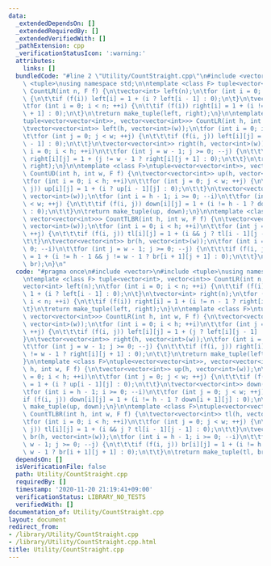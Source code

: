 ```yaml
---
data:
  _extendedDependsOn: []
  _extendedRequiredBy: []
  _extendedVerifiedWith: []
  _pathExtension: cpp
  _verificationStatusIcon: ':warning:'
  attributes:
    links: []
  bundledCode: "#line 2 \"Utility/CountStraight.cpp\"\n#include <vector>\n#include\
    \ <tuple>\nusing namespace std;\n\ntemplate <class F> tuple<vector<int>, vector<int>>\
    \ CountLR(int n, F f) {\n\tvector<int> left(n);\n\tfor (int i = 0; i < n; ++i)\
    \ {\n\t\tif (f(i)) left[i] = 1 + (i ? left[i - 1] : 0);\n\t}\n\tvector<int> right(n);\n\
    \tfor (int i = 0; i < n; ++i) {\n\t\tif (f(i)) right[i] = 1 + (i != n - 1 ? right[i\
    \ + 1] : 0);\n\t}\n\treturn make_tuple(left, right);\n}\n\ntemplate <class F>\n\
    tuple<vector<vector<int>>, vector<vector<int>>> CountLR(int h, int w, F f) {\n\
    \tvector<vector<int>> left(h, vector<int>(w));\n\tfor (int i = 0; i < h; ++i)\n\
    \t\tfor (int j = 0; j < w; ++j) {\n\t\t\tif (f(i, j)) left[i][j] = 1 + (j ? left[i][j\
    \ - 1] : 0);\n\t\t}\n\tvector<vector<int>> right(h, vector<int>(w));\n\tfor (int\
    \ i = 0; i < h; ++i)\n\t\tfor (int j = w - 1; j >= 0; --j) {\n\t\t\tif (f(i, j))\
    \ right[i][j] = 1 + (j != w - 1 ? right[i][j + 1] : 0);\n\t\t}\n\treturn make_tuple(left,\
    \ right);\n}\n\ntemplate <class F>\ntuple<vector<vector<int>>, vector<vector<int>>>\
    \ CountUD(int h, int w, F f) {\n\tvector<vector<int>> up(h, vector<int>(w));\n\
    \tfor (int i = 0; i < h; ++i)\n\t\tfor (int j = 0; j < w; ++j) {\n\t\t\tif (f(i,\
    \ j)) up[i][j] = 1 + (i ? up[i - 1][j] : 0);\n\t\t}\n\tvector<vector<int>> down(h,\
    \ vector<int>(w));\n\tfor (int i = h - 1; i >= 0; --i)\n\t\tfor (int j = 0; j\
    \ < w; ++j) {\n\t\t\tif (f(i, j)) down[i][j] = 1 + (i != h - 1 ? down[i + 1][j]\
    \ : 0);\n\t\t}\n\treturn make_tuple(up, down);\n}\n\ntemplate <class F>\ntuple<vector<vector<int>>,\
    \ vector<vector<int>>> CountTLBR(int h, int w, F f) {\n\tvector<vector<int>> tl(h,\
    \ vector<int>(w));\n\tfor (int i = 0; i < h; ++i)\n\t\tfor (int j = 0; j < w;\
    \ ++j) {\n\t\t\tif (f(i, j)) tl[i][j] = 1 + (i && j ? tl[i - 1][j - 1] : 0);\n\
    \t\t}\n\tvector<vector<int>> br(h, vector<int>(w));\n\tfor (int i = h - 1; i >=\
    \ 0; --i)\n\t\tfor (int j = w - 1; j >= 0; --j) {\n\t\t\tif (f(i, j)) br[i][j]\
    \ = 1 + (i != h - 1 && j != w - 1 ? br[i + 1][j + 1] : 0);\n\t\t}\n\treturn make_tuple(tl,\
    \ br);\n}\n"
  code: "#pragma once\n#include <vector>\n#include <tuple>\nusing namespace std;\n\
    \ntemplate <class F> tuple<vector<int>, vector<int>> CountLR(int n, F f) {\n\t\
    vector<int> left(n);\n\tfor (int i = 0; i < n; ++i) {\n\t\tif (f(i)) left[i] =\
    \ 1 + (i ? left[i - 1] : 0);\n\t}\n\tvector<int> right(n);\n\tfor (int i = 0;\
    \ i < n; ++i) {\n\t\tif (f(i)) right[i] = 1 + (i != n - 1 ? right[i + 1] : 0);\n\
    \t}\n\treturn make_tuple(left, right);\n}\n\ntemplate <class F>\ntuple<vector<vector<int>>,\
    \ vector<vector<int>>> CountLR(int h, int w, F f) {\n\tvector<vector<int>> left(h,\
    \ vector<int>(w));\n\tfor (int i = 0; i < h; ++i)\n\t\tfor (int j = 0; j < w;\
    \ ++j) {\n\t\t\tif (f(i, j)) left[i][j] = 1 + (j ? left[i][j - 1] : 0);\n\t\t\
    }\n\tvector<vector<int>> right(h, vector<int>(w));\n\tfor (int i = 0; i < h; ++i)\n\
    \t\tfor (int j = w - 1; j >= 0; --j) {\n\t\t\tif (f(i, j)) right[i][j] = 1 + (j\
    \ != w - 1 ? right[i][j + 1] : 0);\n\t\t}\n\treturn make_tuple(left, right);\n\
    }\n\ntemplate <class F>\ntuple<vector<vector<int>>, vector<vector<int>>> CountUD(int\
    \ h, int w, F f) {\n\tvector<vector<int>> up(h, vector<int>(w));\n\tfor (int i\
    \ = 0; i < h; ++i)\n\t\tfor (int j = 0; j < w; ++j) {\n\t\t\tif (f(i, j)) up[i][j]\
    \ = 1 + (i ? up[i - 1][j] : 0);\n\t\t}\n\tvector<vector<int>> down(h, vector<int>(w));\n\
    \tfor (int i = h - 1; i >= 0; --i)\n\t\tfor (int j = 0; j < w; ++j) {\n\t\t\t\
    if (f(i, j)) down[i][j] = 1 + (i != h - 1 ? down[i + 1][j] : 0);\n\t\t}\n\treturn\
    \ make_tuple(up, down);\n}\n\ntemplate <class F>\ntuple<vector<vector<int>>, vector<vector<int>>>\
    \ CountTLBR(int h, int w, F f) {\n\tvector<vector<int>> tl(h, vector<int>(w));\n\
    \tfor (int i = 0; i < h; ++i)\n\t\tfor (int j = 0; j < w; ++j) {\n\t\t\tif (f(i,\
    \ j)) tl[i][j] = 1 + (i && j ? tl[i - 1][j - 1] : 0);\n\t\t}\n\tvector<vector<int>>\
    \ br(h, vector<int>(w));\n\tfor (int i = h - 1; i >= 0; --i)\n\t\tfor (int j =\
    \ w - 1; j >= 0; --j) {\n\t\t\tif (f(i, j)) br[i][j] = 1 + (i != h - 1 && j !=\
    \ w - 1 ? br[i + 1][j + 1] : 0);\n\t\t}\n\treturn make_tuple(tl, br);\n}\n"
  dependsOn: []
  isVerificationFile: false
  path: Utility/CountStraight.cpp
  requiredBy: []
  timestamp: '2020-11-20 21:19:41+09:00'
  verificationStatus: LIBRARY_NO_TESTS
  verifiedWith: []
documentation_of: Utility/CountStraight.cpp
layout: document
redirect_from:
- /library/Utility/CountStraight.cpp
- /library/Utility/CountStraight.cpp.html
title: Utility/CountStraight.cpp
---
```

